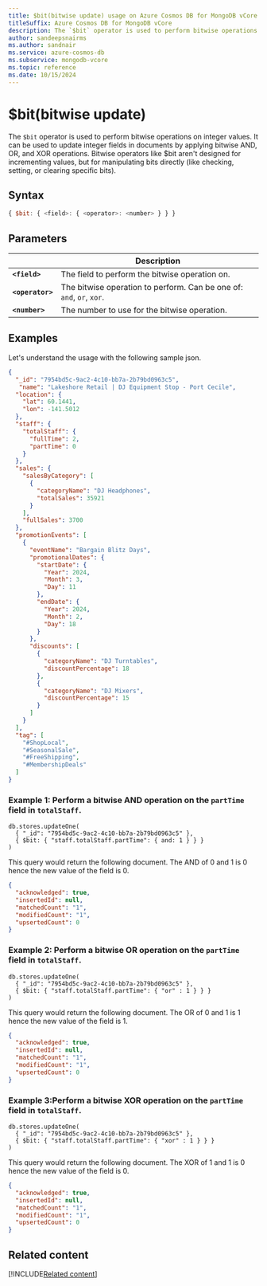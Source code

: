 ```yaml
--- 
title: $bit(bitwise update) usage on Azure Cosmos DB for MongoDB vCore
titleSuffix: Azure Cosmos DB for MongoDB vCore
description: The `$bit` operator is used to perform bitwise operations on integer values.
author: sandeepsnairms
ms.author: sandnair
ms.service: azure-cosmos-db
ms.subservice: mongodb-vcore
ms.topic: reference
ms.date: 10/15/2024
---
```



# $bit(bitwise update)
The `$bit` operator is used to perform bitwise operations on integer values. It can be used to update integer fields in documents by applying bitwise AND, OR, and XOR operations. Bitwise operators like $bit aren't designed for incrementing values, but for manipulating bits directly (like checking, setting, or clearing specific bits).

## Syntax
```javascript
{ $bit: { <field>: { <operator>: <number> } } }
```

## Parameters  
| | Description |
| --- | --- |
| **`<field>`** | The field to perform the bitwise operation on. |
| **`<operator>`** | The bitwise operation to perform. Can be one of: `and`, `or`, `xor`. |
| **`<number>`** | The number to use for the bitwise operation. |

## Examples

Let's understand the usage with the following sample json.

```json
{
  "_id": "7954bd5c-9ac2-4c10-bb7a-2b79bd0963c5",
   "name": "Lakeshore Retail | DJ Equipment Stop - Port Cecile",
  "location": {
    "lat": 60.1441,
    "lon": -141.5012
  },
  "staff": {
    "totalStaff": {
      "fullTime": 2,
      "partTime": 0
    }
  },
  "sales": {
    "salesByCategory": [
      {
        "categoryName": "DJ Headphones",
        "totalSales": 35921
      }
    ],
    "fullSales": 3700
  },
  "promotionEvents": [
    {
      "eventName": "Bargain Blitz Days",
      "promotionalDates": {
        "startDate": {
          "Year": 2024,
          "Month": 3,
          "Day": 11
        },
        "endDate": {
          "Year": 2024,
          "Month": 2,
          "Day": 18
        }
      },
      "discounts": [
        {
          "categoryName": "DJ Turntables",
          "discountPercentage": 18
        },
        {
          "categoryName": "DJ Mixers",
          "discountPercentage": 15
        }
      ]
    }
  ],
  "tag": [
    "#ShopLocal",
    "#SeasonalSale",
    "#FreeShipping",
    "#MembershipDeals"
  ]
}
```

### Example 1: Perform a bitwise AND operation on the `partTime` field in `totalStaff`.

```shell
db.stores.updateOne(
  { "_id": "7954bd5c-9ac2-4c10-bb7a-2b79bd0963c5" },
  { $bit: { "staff.totalStaff.partTime": { and: 1 } } }
)
```

This query would return the following document. The AND of 0 and 1 is 0 hence the new value of the field is 0.

```json
{
  "acknowledged": true,
  "insertedId": null,
  "matchedCount": "1",
  "modifiedCount": "1",
  "upsertedCount": 0
}
```


### Example 2:  Perform a bitwise OR operation on the `partTime` field in `totalStaff`.

```shell
db.stores.updateOne(
  { "_id": "7954bd5c-9ac2-4c10-bb7a-2b79bd0963c5" },
  { $bit: { "staff.totalStaff.partTime": { "or" : 1 } } }
)
```

This query would return the following document. The OR of 0 and 1 is 1 hence the new value of the field is 1.

```json
{
  "acknowledged": true,
  "insertedId": null,
  "matchedCount": "1",
  "modifiedCount": "1",
  "upsertedCount": 0
}
```

### Example 3:Perform a bitwise XOR operation on the `partTime` field in `totalStaff`.
```shell
db.stores.updateOne(
  { "_id": "7954bd5c-9ac2-4c10-bb7a-2b79bd0963c5" },
  { $bit: { "staff.totalStaff.partTime": { "xor" : 1 } } }
)
```
This query would return the following document. The XOR of 1 and 1 is 0 hence the new value of the field is 0.

```json
{
  "acknowledged": true,
  "insertedId": null,
  "matchedCount": "1",
  "modifiedCount": "1",
  "upsertedCount": 0
}
```


## Related content
[!INCLUDE[Related content](../includes/related-content.md)]